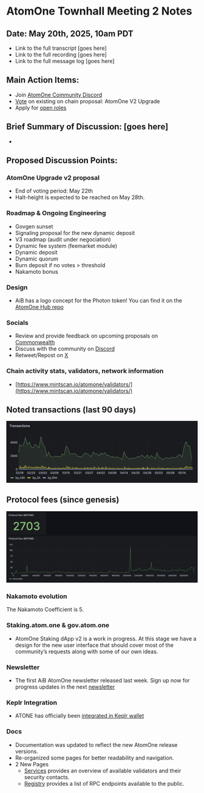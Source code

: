 # AtomOne Townhall Meeting 2 Notes

##  Date: May 20th, 2025, 10am PDT

* Link to the full transcript \[goes here\]  
* Link to the full recording \[goes here\]  
* Link to the full message log \[goes here\]

## Main Action Items:

* Join [AtomOne Community Discord](http://discord.gg/atomone)  
* [Vote](https://gov.atom.one/proposals/8) on existing on chain proposal: AtomOne V2 Upgrade
* Apply for [open roles](https://jobs.ashbyhq.com/allinbits)

## Brief Summary of Discussion: \[goes here\]
* 

## Proposed Discussion Points:

### AtomOne Upgrade v2 proposal
* End of voting period: May 22th
* Halt-height is expected to be reached on May 28th.

### Roadmap & Ongoing Engineering
* Govgen sunset
* Signaling proposal for the new dynamic deposit
* V3 roadmap (audit under negociation)
* Dynamic fee system (feemarket module)
* Dynamic deposit
* Dynamic quorum
* Burn deposit if no votes > threshold
* Nakamoto bonus

### Design
* AiB has a logo concept for the Photon token! You can find it on the [AtomOne Hub repo](https://github.com/atomone-hub/assets/blob/main/logos/PNG/photon-token-round.png) 
### Socials

* Review and provide feedback on upcoming proposals on [Commonwealth](https://common.xyz/atomone)  
* Discuss with the community on [Discord](http://discord.gg/atomone)   
* Retweet/Repost on [X](http://x.com/_atomone)

### Chain activity stats, validators, network information

* [https://www.mintscan.io/atomone/validators/](https://www.mintscan.io/atomone/validators/)

## Noted transactions (last 90 days)

![Evolution of transactions](/resources/townhall-02/txs.png)

## Protocol fees (since genesis)

![Protocol fees](/resources/townhall-02/protocol-fees.png)

### Nakamoto evolution

The Nakamoto Coefficient is 5.


### Staking.atom.one & gov.atom.one
* AtomOne Staking dApp v2 is a work in progress. At this stage we have a design for the new user interface that should cover most of the community’s requests along with some of our own ideas.

### Newsletter

* The first AiB AtomOne newsletter released last week. Sign up now for progress updates in the next [newsletter](https://atom.one/#newsletter)

### Keplr Integration
* ATONE has officially been [integrated in Keplr wallet](https://x.com/keplrwallet/status/1922978693065974206)
  
### Docs
* Documentation was updated to reflect the new AtomOne release versions.
* Re-organized some pages for better readability and navigation.
* 2 New Pages
  * [Services](https://docs.atom.one/validators/services.html) provides an overview of available validators and their security contacts.
  * [Registry](https://docs.atom.one/validators/registry.html) provides a list of RPC endpoints available to the public.


